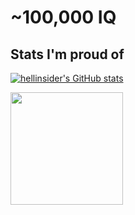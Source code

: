 # ~100,000 IQ

## Stats I'm proud of
[![hellinsider's GitHub stats](https://github-readme-stats.vercel.app/api?username=hellinsider&show_icons=true&theme=tokyonight&custom_title=My%20GitHub%20stats)](https://github.com/anuraghazra/github-readme-stats)

<img height="180em" src="https://github-readme-stats.vercel.app/api/top-langs/?username=hellinsider&theme=tokyonight&layout=compact"/>

